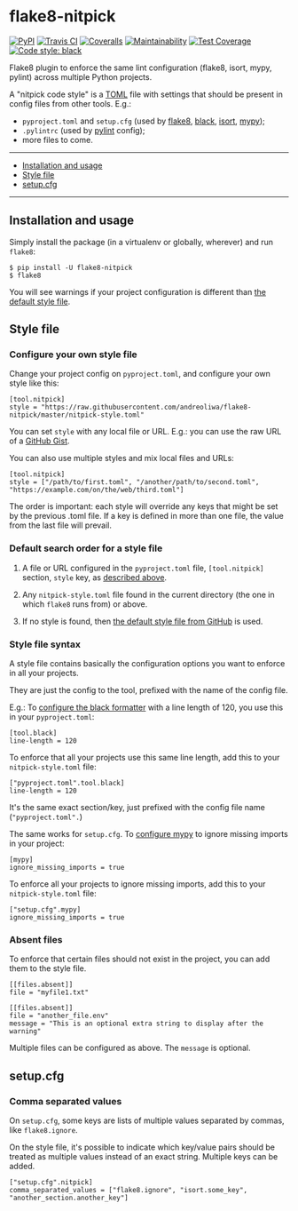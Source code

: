 # flake8-nitpick

[![PyPI](https://img.shields.io/pypi/v/flake8-nitpick.svg)](https://pypi.python.org/pypi/flake8-nitpick)
[![Travis CI](https://travis-ci.com/andreoliwa/flake8-nitpick.svg?branch=master)](https://travis-ci.com/andreoliwa/flake8-nitpick)
[![Coveralls](https://coveralls.io/repos/github/andreoliwa/flake8-nitpick/badge.svg?branch=master)](https://coveralls.io/github/andreoliwa/flake8-nitpick?branch=master)
[![Maintainability](https://api.codeclimate.com/v1/badges/901b4b62293cf7f2c4bc/maintainability)](https://codeclimate.com/github/andreoliwa/flake8-nitpick/maintainability)
[![Test Coverage](https://api.codeclimate.com/v1/badges/901b4b62293cf7f2c4bc/test_coverage)](https://codeclimate.com/github/andreoliwa/flake8-nitpick/test_coverage)
[![Code style: black](https://img.shields.io/badge/code%20style-black-000000.svg)](https://github.com/ambv/black)

Flake8 plugin to enforce the same lint configuration (flake8, isort, mypy, pylint) across multiple Python projects.

A "nitpick code style" is a [TOML](https://github.com/toml-lang/toml) file with settings that should be present in config files from other tools. E.g.:

- `pyproject.toml` and `setup.cfg` (used by [flake8](http://flake8.pycqa.org/), [black](https://black.readthedocs.io/), [isort](https://isort.readthedocs.io/), [mypy](https://mypy.readthedocs.io/));
- `.pylintrc` (used by [pylint](https://pylint.readthedocs.io/) config);
- more files to come.

---

- [Installation and usage](#installation-and-usage)
- [Style file](#style-file)
- [setup.cfg](#setupcfg)

---

## Installation and usage

Simply install the package (in a virtualenv or globally, wherever) and run `flake8`:

    $ pip install -U flake8-nitpick
    $ flake8

You will see warnings if your project configuration is different than [the default style file](https://raw.githubusercontent.com/andreoliwa/flake8-nitpick/master/nitpick-style.toml).

## Style file

### Configure your own style file

Change your project config on `pyproject.toml`, and configure your own style like this:

    [tool.nitpick]
    style = "https://raw.githubusercontent.com/andreoliwa/flake8-nitpick/master/nitpick-style.toml"

You can set `style` with any local file or URL. E.g.: you can use the raw URL of a [GitHub Gist](https://gist.github.com).

You can also use multiple styles and mix local files and URLs:

    [tool.nitpick]
    style = ["/path/to/first.toml", "/another/path/to/second.toml", "https://example.com/on/the/web/third.toml"]

The order is important: each style will override any keys that might be set by the previous .toml file.
If a key is defined in more than one file, the value from the last file will prevail. 

### Default search order for a style file

1. A file or URL configured in the `pyproject.toml` file, `[tool.nitpick]` section, `style` key, as [described above](#configure-your-own-style-file).

2. Any `nitpick-style.toml` file found in the current directory (the one in which `flake8` runs from) or above.

3. If no style is found, then [the default style file from GitHub](https://raw.githubusercontent.com/andreoliwa/flake8-nitpick/master/nitpick-style.toml) is used.

### Style file syntax

A style file contains basically the configuration options you want to enforce in all your projects.

They are just the config to the tool, prefixed with the name of the config file.

E.g.: To [configure the black formatter](https://github.com/ambv/black#configuration-format) with a line length of 120, you use this in your `pyproject.toml`:

    [tool.black]
    line-length = 120

To enforce that all your projects use this same line length, add this to your `nitpick-style.toml` file:

    ["pyproject.toml".tool.black]
    line-length = 120

It's the same exact section/key, just prefixed with the config file name (`"pyproject.toml".`)

The same works for `setup.cfg`.
To [configure mypy](https://mypy.readthedocs.io/en/latest/config_file.html#config-file-format) to ignore missing imports in your project:

    [mypy]
    ignore_missing_imports = true

To enforce all your projects to ignore missing imports, add this to your `nitpick-style.toml` file:

    ["setup.cfg".mypy]
    ignore_missing_imports = true

### Absent files

To enforce that certain files should not exist in the project, you can add them to the style file.

    [[files.absent]]
    file = "myfile1.txt"

    [[files.absent]]
    file = "another_file.env"
    message = "This is an optional extra string to display after the warning"

Multiple files can be configured as above.
The `message` is optional.

## setup.cfg

### Comma separated values

On `setup.cfg`, some keys are lists of multiple values separated by commas, like `flake8.ignore`.

On the style file, it's possible to indicate which key/value pairs should be treated as multiple values instead of an exact string.
Multiple keys can be added.

    ["setup.cfg".nitpick]
    comma_separated_values = ["flake8.ignore", "isort.some_key", "another_section.another_key"]
